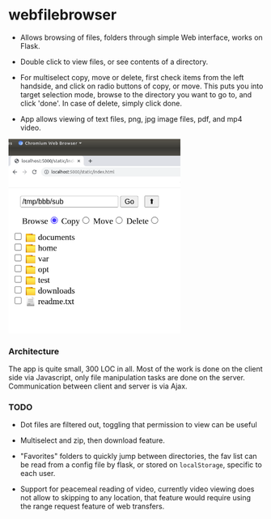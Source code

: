 # webfilebrowser

- Allows browsing of files, folders through simple Web interface,
  works on Flask.

- Double click to view files, or see contents of a directory.

- For multiselect copy, move or delete, first check items from the
  left handside, and click on radio buttons of copy, or move. This
  puts you into target selection mode, browse to the directory you
  want to go to, and click 'done'. In case of delete, simply click
  done.

- App allows viewing of text files, png, jpg image files, pdf, and mp4
  video.

<img width="340" src="webfilebrowser.png"/>

### Architecture

The app is quite small, 300 LOC in all. Most of the work is done on the
client side via Javascript, only file manipulation tasks are done on
the server. Communication between client and server is via Ajax.

### TODO

- Dot files are filtered out, toggling that permission to view can be useful

- Multiselect and zip, then download feature.

- "Favorites" folders to quickly jump between directories, the fav list
  can be read from a config file by flask, or stored on `localStorage`,
  specific to each user.

- Support for peacemeal reading of video, currently video viewing does
  not allow to skipping to any location, that feature would require
  using the range request feature of web transfers.


